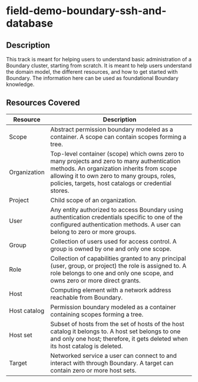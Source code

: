 # field-demo-boundary-ssh-and-database

## Description

This track is meant for helping users to understand basic administration of a Boundary cluster, starting from scratch. It is meant to help users understand the domain model, the different resources, and how to get started with Boundary. The information here can be used as foundational Boundary knowledge.

## Resources Covered

| Resource | Description |
| --- | --- |
| Scope | Abstract permission boundary modeled as a container. A scope can contain scopes forming a tree. |
| Organization | Top-level container (scope) which owns zero to many projects and zero to many authentication methods. An organization inherits from scope allowing it to own zero to many groups, roles, policies, targets, host catalogs or credential stores. |
| Project | Child scope of an organization. |
| User | Any entity authorized to access Boundary using authentication credentials specific to one of the configured authentication methods. A user can belong to zero or more groups. |
| Group	| Collection of users used for access control. A group is owned by one and only one scope. |
| Role | Collection of capabilities granted to any principal (user, group, or project) the role is assigned to. A role belongs to one and only one scope, and owns zero or more direct grants. |
| Host | Computing element with a network address reachable from Boundary. |
| Host catalog | Permission boundary modeled as a container containing scopes forming a tree. |
| Host set |Subset of hosts from the set of hosts of the host catalog it belongs to. A host set belongs to one and only one host; therefore, it gets deleted when its host catalog is deleted. |
| Target | Networked service a user can connect to and interact with through Boundary. A target can contain zero or more host sets. |